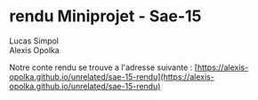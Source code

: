 # rendu Miniprojet - Sae-15 

Lucas Simpol  
Alexis Opolka  

Notre conte rendu se trouve a l'adresse suivante : [https://alexis-opolka.github.io/unrelated/sae-15-rendu](https://alexis-opolka.github.io/unrelated/sae-15-rendu)
